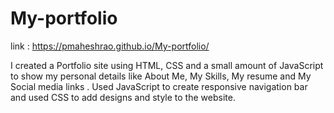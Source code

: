 # My-portfolio
link : https://pmaheshrao.github.io/My-portfolio/ 

I created a Portfolio site using HTML, CSS and a small amount of JavaScript to show my personal details like About Me, My Skills, My resume and My Social media links  . Used JavaScript to create responsive navigation bar and used CSS to add designs and style to the website.
